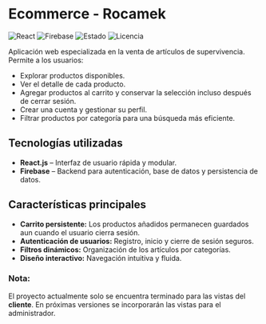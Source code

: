 # Ecommerce - Rocamek

![React](https://img.shields.io/badge/React-18-blue?logo=react)
![Firebase](https://img.shields.io/badge/Firebase-Backend-orange?logo=firebase)
![Estado](https://img.shields.io/badge/Estado-En%20desarrollo-yellow)
![Licencia](https://img.shields.io/badge/Licencia-MIT-green)  

Aplicación web especializada en la venta de artículos de supervivencia. Permite a los usuarios:

- Explorar productos disponibles.
- Ver el detalle de cada producto.
- Agregar productos al carrito y conservar la selección incluso después de cerrar sesión.
- Crear una cuenta y gestionar su perfil.
- Filtrar productos por categoría para una búsqueda más eficiente.

## Tecnologías utilizadas

- **React.js** – Interfaz de usuario rápida y modular.
- **Firebase** – Backend para autenticación, base de datos y persistencia de datos.

## Características principales

- **Carrito persistente:** Los productos añadidos permanecen guardados aun cuando el usuario cierra sesión.
- **Autenticación de usuarios:** Registro, inicio y cierre de sesión seguros.
- **Filtros dinámicos:** Organización de los artículos por categorías.
- **Diseño interactivo:** Navegación intuitiva y fluida.

### Nota:
El proyecto actualmente solo se encuentra terminado para las vistas del **cliente**. En próximas versiones se incorporarán las vistas para el administrador.
